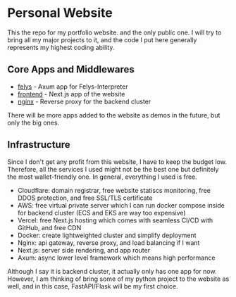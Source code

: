 # Personal Website

This the repo for my portfolio website. and the only public one. I will try to bring all my major projects to it, and the code I put here generally represents my highest coding ability.

## Core Apps and Middlewares
- [felys](/felys/) - Axum app for Felys-Interpreter
- [frontend](/frontend/) - Next.js app of the website
- [nginx](/nginx/) - Reverse proxy for the backend cluster

There will be more apps added to the website as demos in the future, but only the big ones.

## Infrastructure
Since I don't get any profit from this website, I have to keep the budget low. Therefore, all the services I used might not be the best one but definitely the most wallet-friendly one. In general, everything I used is free.

- Cloudflare: domain registrar, free website statiscs monitoring, free DDOS protection, and free SSL/TLS certificate
- AWS: free virtual private server which I can run docker compose inside for backend cluster (ECS and EKS are way too expensive)
- Vercel: free Next.js hosting which comes with seamless CI/CD with GitHub, and free CDN 
- Docker: create lightweighted cluster and simplify deployment
- Nginx: api gateway, reverse proxy, and load balancing if I want
- Next.js: server side rendering, and app router
- Axum: async lower level framework which means high performance

Although I say it is backend cluster, it actually only has one app for now. However, I am thinking of bring some of my python project to the website as well, and in this case, FastAPI/Flask will be my first choice. 
